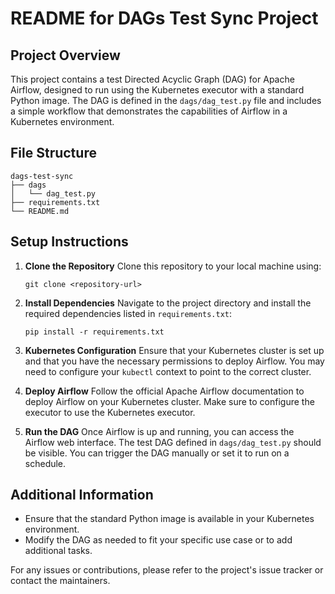 # README for DAGs Test Sync Project

## Project Overview
This project contains a test Directed Acyclic Graph (DAG) for Apache Airflow, designed to run using the Kubernetes executor with a standard Python image. The DAG is defined in the `dags/dag_test.py` file and includes a simple workflow that demonstrates the capabilities of Airflow in a Kubernetes environment.

## File Structure
```
dags-test-sync
├── dags
│   └── dag_test.py
├── requirements.txt
└── README.md
```

## Setup Instructions

1. **Clone the Repository**
   Clone this repository to your local machine using:
   ```
   git clone <repository-url>
   ```

2. **Install Dependencies**
   Navigate to the project directory and install the required dependencies listed in `requirements.txt`:
   ```
   pip install -r requirements.txt
   ```

3. **Kubernetes Configuration**
   Ensure that your Kubernetes cluster is set up and that you have the necessary permissions to deploy Airflow. You may need to configure your `kubectl` context to point to the correct cluster.

4. **Deploy Airflow**
   Follow the official Apache Airflow documentation to deploy Airflow on your Kubernetes cluster. Make sure to configure the executor to use the Kubernetes executor.

5. **Run the DAG**
   Once Airflow is up and running, you can access the Airflow web interface. The test DAG defined in `dags/dag_test.py` should be visible. You can trigger the DAG manually or set it to run on a schedule.

## Additional Information
- Ensure that the standard Python image is available in your Kubernetes environment.
- Modify the DAG as needed to fit your specific use case or to add additional tasks.

For any issues or contributions, please refer to the project's issue tracker or contact the maintainers.